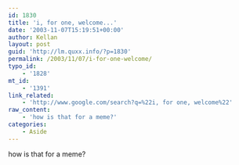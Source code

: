 ```yaml
---
id: 1830
title: 'i, for one, welcome...'
date: '2003-11-07T15:19:51+00:00'
author: Kellan
layout: post
guid: 'http://lm.quxx.info/?p=1830'
permalink: /2003/11/07/i-for-one-welcome/
typo_id:
    - '1828'
mt_id:
    - '1391'
link_related:
    - 'http://www.google.com/search?q=%22i, for one, welcome%22'
raw_content:
    - 'how is that for a meme?'
categories:
    - Aside
---
```


how is that for a meme?